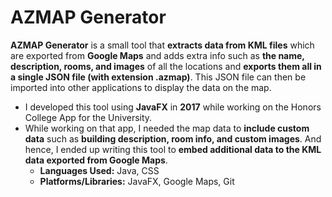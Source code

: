 # AZMAP Generator
**AZMAP Generator** is a small tool that **extracts data from KML files** which are exported from **Google Maps** and adds extra info such as **the name, description, rooms, and images** of all the locations and **exports them all in a single JSON file (with extension .azmap)**. This JSON file can then be imported into other applications to display the data on the map.

- I developed this tool using **JavaFX** in **2017** while working on the Honors College App for the University.
- While working on that app, I needed the map data to **include custom data** such as **building description, room info, and custom images**. And hence, I ended up writing this tool to **embed additional data to the KML data exported from Google Maps**.
    - **Languages Used:** Java, CSS
    - **Platforms/Libraries:** JavaFX, Google Maps, Git

